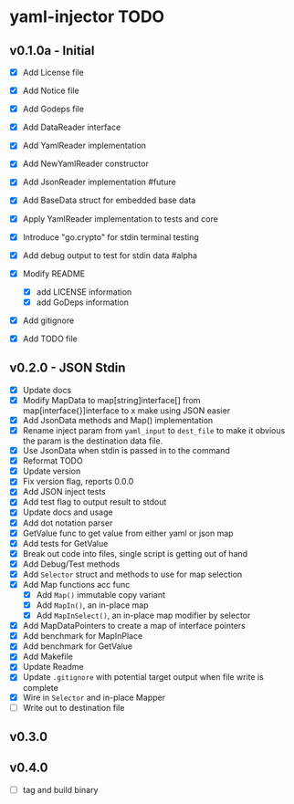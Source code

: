 # yaml-injector TODO

## v0.1.0a - Initial

  - [x] Add License file
  - [x] Add Notice file
  - [x] Add Godeps file
  - [x] Add DataReader interface
  - [x] Add YamlReader implementation
  - [x] Add NewYamlReader constructor
  - [x] Add JsonReader implementation #future
  - [x] Add BaseData struct for embedded base data
  - [x] Apply YamlReader implementation to tests and core
  - [x] Introduce "go.crypto" for stdin terminal testing
  - [x] Add debug output to test for stdin data #alpha
  - [x] Modify README
    - [x] add LICENSE information
    - [x] add GoDeps information
  - [x] Add gitignore
  - [x] Add TODO file


## v0.2.0 - JSON Stdin

  - [x] Update docs
  - [x] Modify MapData to map[string]interface[] from map[interface{}]interface to
     x  make using JSON easier
  - [x] Add JsonData methods and Map() implementation
  - [x] Rename inject param from `yaml_input` to `dest_file` to make it obvious
        the param is the destination data file.
  - [x] Use JsonData when stdin is passed in to the command
  - [x] Reformat TODO
  - [x] Update version
  - [x] Fix version flag, reports 0.0.0
  - [x] Add JSON inject tests
  - [x] Add test flag to output result to stdout
  - [x] Update docs and usage
  - [x] Add dot notation parser
  - [x] GetValue func to get value from either yaml or json map
  - [x] Add tests for GetValue
  - [x] Break out code into files, single script is getting out of hand
  - [x] Add Debug/Test methods
  - [x] Add `Selector` struct and methods to use for map selection
  - [x] Add Map functions acc func
    - [x] Add `Map()` immutable copy variant
    - [x] Add `MapIn()`, an in-place map
    - [x] Add `MapInSelect()`, an in-place map modifier by selector
  - [x] Add MapDataPointers to create a map of interface pointers
  - [x] Add benchmark for MapInPlace
  - [x] Add benchmark for GetValue
  - [x] Add Makefile
  - [x] Update Readme
  - [x] Update `.gitignore` with potential target output when file write is
        complete
  - [x] Wire in `Selector` and in-place Mapper
  - [ ] Write out to destination file

## v0.3.0

## v0.4.0

  - [ ] tag and build binary
